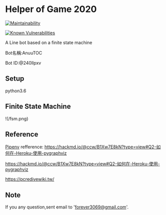 # Helper of Game 2020

[![Maintainability](https://api.codeclimate.com/v1/badges/dc7fa47fcd809b99d087/maintainability)](https://codeclimate.com/github/NCKU-CCS/TOC-Project-2020/maintainability)

[![Known Vulnerabilities](https://snyk.io/test/github/NCKU-CCS/TOC-Project-2020/badge.svg)](https://snyk.io/test/github/NCKU-CCS/TOC-Project-2020)

A Line bot based on a finite state machine

Bot名稱:AnuuTOC

Bot ID:@240llpxv
## Setup
  python3.6

## Finite State Machine
!(/fsm.png)



## Reference
[Pipenv](https://medium.com/@chihsuan/pipenv-更簡單-更快速的-python-套件管理工具-135a47e504f4) 
refference: https://hackmd.io/@ccw/B1Xw7E8kN?type=view#Q2-如何在-Heroku-使用-pygraphviz

https://hackmd.io/@ccw/B1Xw7E8kN?type=view#Q2-如何在-Heroku-使用-pygraphviz

https://pcredivewiki.tw/

## Note
If you any question,sent email to 'forever3069@gmail.com'.
